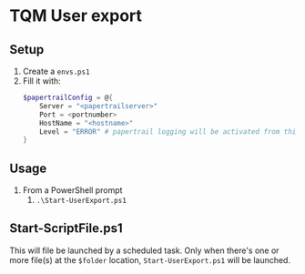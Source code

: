 # TQM User export

## Setup

1. Create a `envs.ps1`
1. Fill it with:
    ```PowerShell
    $papertrailConfig = @{
        Server = "<papertrailserver>"
        Port = <portnumber>
        HostName = "<hostname>"
        Level = "ERROR" # papertrail logging will be activated from this log level and up
    }
    ```

## Usage

1. From a PowerShell prompt
    1. `.\Start-UserExport.ps1`

## Start-ScriptFile.ps1

This will file be launched by a scheduled task. Only when there's one or more file(s) at the `$folder` location, `Start-UserExport.ps1` will be launched.
